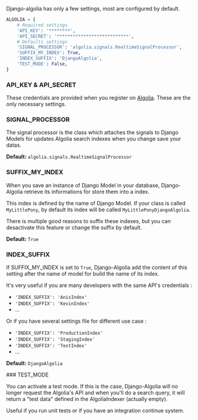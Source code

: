 Django-algolia has only a few settings, most are configured by default.

```python
ALGOLIA = {
    # Required settings
    'API_KEY': '********',
    'API_SECRET': '***************************',
    # Defaults settings
    'SIGNAL_PROCESSOR': 'algolia.signals.RealtimeSignalProcessor',
    'SUFFIX_MY_INDEX': True,
    'INDEX_SUFFIX': 'DjangoAlgolia',
    'TEST_MODE': False,
}
```

### API_KEY & API_SECRET

These credentials are provided when you register on [Algolia](https://www.algolia.com/). These are the only necessary settings.

### SIGNAL_PROCESSOR

The signal processor is the class which attaches the signals to Django Models for updates Algolia search indexes when you change save your datas.

**Default:** `algolia.signals.RealtimeSignalProcessor`

### SUFFIX_MY_INDEX

When you save an instance of Django Model in your database, Django-Algolia retrieve its informations for store them into a index.

This index is defined by the name of Django Model. If your class is called `MyLittlePony`, by default its index will be called `MyLittlePonyDjangoAlgolia`.

There is multiple good reasons to suffix these indexes, but you can desactivate this feature or change the suffix by default.

**Default:** `True`

### INDEX_SUFFIX

If SUFFIX_MY_INDEX is set to `True`, Django-Algolia add the content of this setting after the name of model for build the name of its index.

It's very useful if you are many developers with the same API's credentials :

- `'INDEX_SUFFIX': 'AnisIndex'`
- `'INDEX_SUFFIX': 'KevinIndex'`
- ...

Or if you have several settings file for different use case :

- `'INDEX_SUFFIX': 'ProductionIndex'`
- `'INDEX_SUFFIX': 'StagingIndex'`
- `'INDEX_SUFFIX': 'TestIndex'`
- ...

**Default:** `DjangoAlgolia`

### TEST_MODE

You can activate a test mode. If this is the case, Django-Algolia will no longer request the Algolia's API and when you'll do a search query, it will return a "test data" defined in the AlgoliaIndexer (actually empty).

Useful if you run unit tests or if you have an integration continue system.